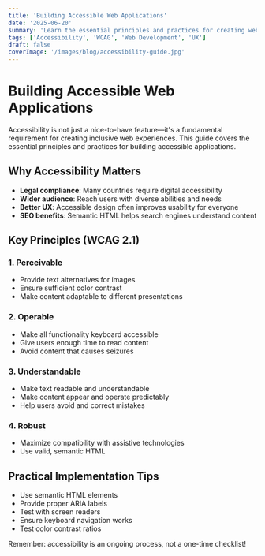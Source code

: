 ```yaml
---
title: 'Building Accessible Web Applications'
date: '2025-06-20'
summary: 'Learn the essential principles and practices for creating web applications that are accessible to all users, including those with disabilities.'
tags: ['Accessibility', 'WCAG', 'Web Development', 'UX']
draft: false
coverImage: '/images/blog/accessibility-guide.jpg'
---
```


# Building Accessible Web Applications

Accessibility is not just a nice-to-have feature—it's a fundamental requirement for creating inclusive web experiences. This guide covers the essential principles and practices for building accessible applications.

## Why Accessibility Matters

- **Legal compliance**: Many countries require digital accessibility
- **Wider audience**: Reach users with diverse abilities and needs
- **Better UX**: Accessible design often improves usability for everyone
- **SEO benefits**: Semantic HTML helps search engines understand content

## Key Principles (WCAG 2.1)

### 1. Perceivable

- Provide text alternatives for images
- Ensure sufficient color contrast
- Make content adaptable to different presentations

### 2. Operable

- Make all functionality keyboard accessible
- Give users enough time to read content
- Avoid content that causes seizures

### 3. Understandable

- Make text readable and understandable
- Make content appear and operate predictably
- Help users avoid and correct mistakes

### 4. Robust

- Maximize compatibility with assistive technologies
- Use valid, semantic HTML

## Practical Implementation Tips

- Use semantic HTML elements
- Provide proper ARIA labels
- Test with screen readers
- Ensure keyboard navigation works
- Test color contrast ratios

Remember: accessibility is an ongoing process, not a one-time checklist!

